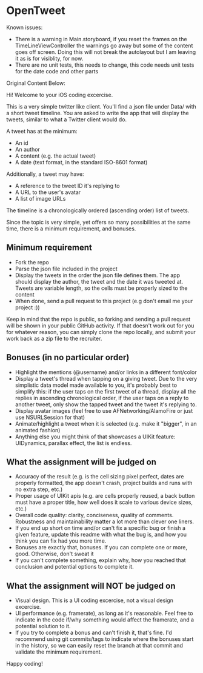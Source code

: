 OpenTweet
=========

Known issues:
- There is a warning in Main.storyboard, if you reset the frames on the TimeLineViewController the warnings go away but some of the content goes off screen. Doing this will not break the autolayout but I am leaving it as is for visiblity, for now.
- There are no unit tests, this needs to change, this code needs unit tests for the date code and other parts

Original Content Below:

Hi! Welcome to your iOS coding excercise.

This is a very simple twitter like client. You'll find a json file under Data/ with a short tweet timeline. You are asked to write the app that will display the tweets, similar to what a Twitter client would do.

A tweet has at the minimum:

* An id
* An author
* A content (e.g. the actual tweet)
* A date (text format, in the standard ISO-8601 format)

Additionally, a tweet may have:

* A reference to the tweet ID it's replying to
* A URL to the user's avatar
* A list of image URLs

The timeline is a chronologically ordered (ascending order) list of tweets.

Since the topic is very simple, yet offers so many possibilities at the same time, there is a minimum requirement, and bonuses.

Minimum requirement
-------------------

* Fork the repo
* Parse the json file included in the project
* Display the tweets in the order the json file defines them. The app should display the author, the tweet and the date it was tweeted at. Tweets are variable length, so the cells must be properly sized to the content
* When done, send a pull request to this project (e.g don't email me your project :))

Keep in mind that the repo is public, so forking and sending a pull request will be shown in your public GitHub activity. If that doesn't work out for you for whatever reason, you can simply clone the repo locally, and submit your work back as a zip file to the recruiter.

Bonuses (in no particular order)
--------------------------------

* Highlight the mentions (@username) and/or links in a different font/color
* Display a tweet's thread when tapping on a giving tweet. Due to the very simplistic data model made available to you, it's probably best to simplify this: if the user taps on the first tweet of a thread, display all the replies in ascending chronological order, if the user taps on a reply to another tweet, only show the tapped tweet and the tweet it's replying to.
* Display avatar images (feel free to use AFNetworking/AlamoFire or just use NSURLSession for that)
* Animate/highlight a tweet when it is selected (e.g. make it "bigger", in an animated fashion)
* Anything else you might think of that showcases a UIKit feature: UIDynamics, parallax effect, the list is endless.

What the assignment will be judged on
-------------------------------------

* Accuracy of the result (e.g. is the cell sizing pixel perfect, dates are properly formatted, the app doesn't crash, project builds and runs with no extra step, etc.)
* Proper usage of UIKit apis (e.g. are cells properly reused, a back button must have a proper title, how well does it scale to various device sizes, etc.)
* Overall code quality: clarity, conciseness, quality of comments. Robustness and maintainability matter a lot more than clever one liners.
* If you end up short on time and/or can't fix a specific bug or finish a given feature, update this readme with what the bug is, and how you think you can fix had you more time.
* Bonuses are exactly that, bonuses. If you can complete one or more, good. Otherwise, don't sweat it
* If you can't complete something, explain why, how you reached that conclusion and potential options to complete it.

What the assignment will NOT be judged on
-----------------------------------------

* Visual design. This is a UI coding excercise, not a visual design excercise. 
* UI performance (e.g. framerate), as long as it's reasonable. Feel free to indicate in the code if/why something would affect the framerate, and a potential solution to it.
* If you try to complete a bonus and can't finish it, that's fine. I'd recommend using git commits/tags to indicate where the bonuses start in the history, so we can easily reset the branch at that commit and validate the minimum requirement.

Happy coding!
